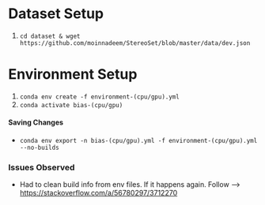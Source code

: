 # Dataset Setup
1. `cd dataset & wget https://github.com/moinnadeem/StereoSet/blob/master/data/dev.json`

# Environment Setup
1. `conda env create -f environment-(cpu/gpu).yml`
2. `conda activate bias-(cpu/gpu)`

#### Saving Changes
- `conda env export -n bias-(cpu/gpu).yml -f environment-(cpu/gpu).yml --no-builds`

### Issues Observed
- Had to clean build info from env files. If it happens again. Follow --> https://stackoverflow.com/a/56780297/3712270

